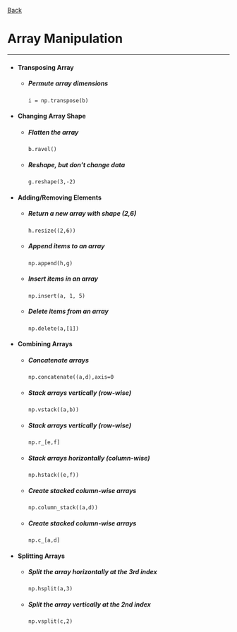 [Back](../numpy.md)

# Array Manipulation
---

- #### Transposing Array
  - ##### Permute array dimensions
    ~~~~
    i = np.transpose(b)
    ~~~~
- #### Changing Array Shape
  - ##### Flatten the array
    ~~~~
    b.ravel()
    ~~~~
  - ##### Reshape, but don’t change data
    ~~~~
    g.reshape(3,-2)
    ~~~~
- #### Adding/Removing Elements
  - ##### Return a new array with shape (2,6)
    ~~~~
    h.resize((2,6))
    ~~~~
  - ##### Append items to an array
    ~~~~
    np.append(h,g)
    ~~~~
  - ##### Insert items in an array
    ~~~~
    np.insert(a, 1, 5)
    ~~~~
  - ##### Delete items from an array
    ~~~~
    np.delete(a,[1])
    ~~~~
- #### Combining Arrays
  - ##### Concatenate arrays
    ~~~~
    np.concatenate((a,d),axis=0
    ~~~~
  - ##### Stack arrays vertically (row-wise)
    ~~~~
    np.vstack((a,b))
    ~~~~
  - ##### Stack arrays vertically (row-wise)
    ~~~~
    np.r_[e,f]
    ~~~~
  - ##### Stack arrays horizontally (column-wise)
    ~~~~
    np.hstack((e,f))
    ~~~~
  - ##### Create stacked column-wise arrays
    ~~~~
    np.column_stack((a,d))
    ~~~~
  - ##### Create stacked column-wise arrays
    ~~~~
    np.c_[a,d]
    ~~~~
- #### Splitting Arrays
  - ##### Split the array horizontally at the 3rd index
    ~~~~
    np.hsplit(a,3)
    ~~~~
  - ##### Split the array vertically at the 2nd index
    ~~~~
    np.vsplit(c,2)
    ~~~~